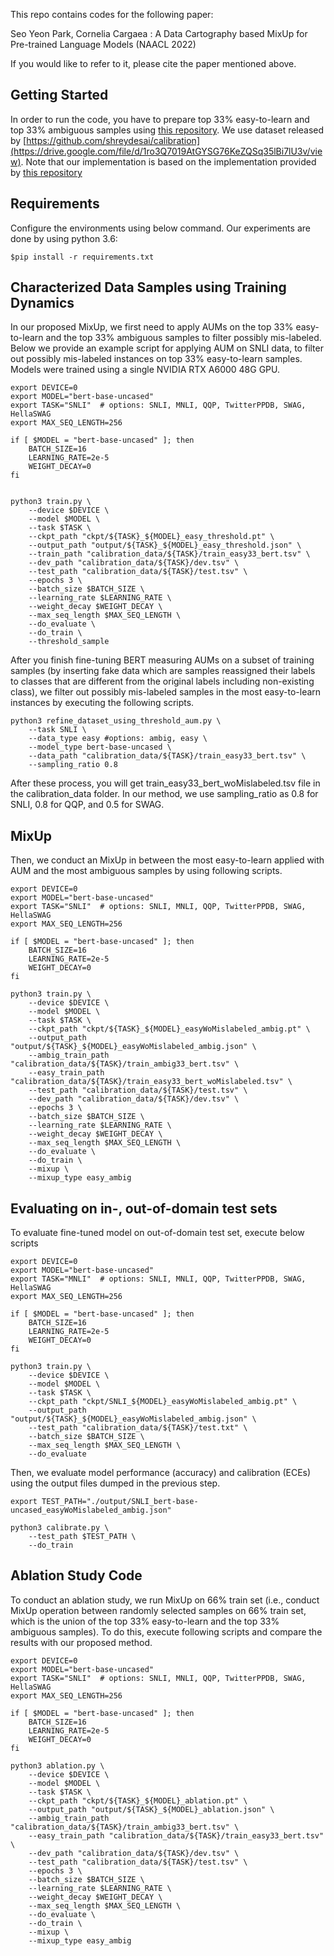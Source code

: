 This repo contains codes for the following paper:

<it>Seo Yeon Park, Cornelia Cargaea</it> : A Data Cartography based MixUp for Pre-trained Language Models (NAACL 2022)

If you would like to refer to it, please cite the paper mentioned above.

## Getting Started
In order to run the code, you have to prepare top 33% easy-to-learn and top 33% ambiguous samples using [this repository]('https://github.com/allenai/cartography'). We use dataset released by [https://github.com/shreydesai/calibration](https://drive.google.com/file/d/1ro3Q7019AtGYSG76KeZQSq35lBi7lU3v/view). Note that our implementation is based on the implementation provided by [this repository](https://github.com/shreydesai/calibration)


## Requirements
Configure the environments using below command. Our experiments are done by using python 3.6:

```
$pip install -r requirements.txt
```


## Characterized Data Samples using Training Dynamics
In our proposed MixUp, we first need to apply AUMs on the top 33% easy-to-learn and the top 33% ambiguous samples to filter possibly mis-labeled. Below we provide an example script for applying AUM on SNLI data, to filter out possibly mis-labeled instances on top 33% easy-to-learn samples. Models were trained using a single NVIDIA RTX A6000 48G GPU.

```
export DEVICE=0
export MODEL="bert-base-uncased"  
export TASK="SNLI"  # options: SNLI, MNLI, QQP, TwitterPPDB, SWAG, HellaSWAG
export MAX_SEQ_LENGTH=256

if [ $MODEL = "bert-base-uncased" ]; then
    BATCH_SIZE=16
    LEARNING_RATE=2e-5
    WEIGHT_DECAY=0
fi


python3 train.py \
    --device $DEVICE \
    --model $MODEL \
    --task $TASK \
    --ckpt_path "ckpt/${TASK}_${MODEL}_easy_threshold.pt" \
    --output_path "output/${TASK}_${MODEL}_easy_threshold.json" \
    --train_path "calibration_data/${TASK}/train_easy33_bert.tsv" \
    --dev_path "calibration_data/${TASK}/dev.tsv" \
    --test_path "calibration_data/${TASK}/test.tsv" \
    --epochs 3 \
    --batch_size $BATCH_SIZE \
    --learning_rate $LEARNING_RATE \
    --weight_decay $WEIGHT_DECAY \
    --max_seq_length $MAX_SEQ_LENGTH \
    --do_evaluate \
    --do_train \
    --threshold_sample

```

After you finish fine-tuning BERT measuring AUMs on a subset of training samples (by inserting fake data which are samples reassigned their labels to classes that are different from the original labels including non-existing class), we filter out possibly mis-labeled samples in the most easy-to-learn instances by executing the following scripts. 


```
python3 refine_dataset_using_threshold_aum.py \
    --task SNLI \
    --data_type easy #options: ambig, easy \
    --model_type bert-base-uncased \
    --data_path "calibration_data/${TASK}/train_easy33_bert.tsv" \
    --sampling_ratio 0.8     
```

After these process, you will get train_easy33_bert_woMislabeled.tsv file in the calibration_data folder. In our method, we use sampling_ratio as 0.8 for SNLI, 0.8 for QQP, and 0.5 for SWAG.


## MixUp
Then, we conduct an MixUp in between the most easy-to-learn applied with AUM and the most ambiguous samples by using following scripts. 

```
export DEVICE=0
export MODEL="bert-base-uncased"  
export TASK="SNLI"  # options: SNLI, MNLI, QQP, TwitterPPDB, SWAG, HellaSWAG
export MAX_SEQ_LENGTH=256

if [ $MODEL = "bert-base-uncased" ]; then
    BATCH_SIZE=16
    LEARNING_RATE=2e-5
    WEIGHT_DECAY=0
fi

python3 train.py \
    --device $DEVICE \
    --model $MODEL \
    --task $TASK \
    --ckpt_path "ckpt/${TASK}_${MODEL}_easyWoMislabeled_ambig.pt" \
    --output_path "output/${TASK}_${MODEL}_easyWoMislabeled_ambig.json" \
    --ambig_train_path "calibration_data/${TASK}/train_ambig33_bert.tsv" \
    --easy_train_path "calibration_data/${TASK}/train_easy33_bert_woMislabeled.tsv" \
    --test_path "calibration_data/${TASK}/test.tsv" \
    --dev_path "calibration_data/${TASK}/dev.tsv" \
    --epochs 3 \
    --batch_size $BATCH_SIZE \
    --learning_rate $LEARNING_RATE \
    --weight_decay $WEIGHT_DECAY \
    --max_seq_length $MAX_SEQ_LENGTH \
    --do_evaluate \
    --do_train \
    --mixup \
    --mixup_type easy_ambig 

```

## Evaluating on in-, out-of-domain test sets

To evaluate fine-tuned model on out-of-domain test set, execute below scripts
```
export DEVICE=0
export MODEL="bert-base-uncased"  
export TASK="MNLI"  # options: SNLI, MNLI, QQP, TwitterPPDB, SWAG, HellaSWAG
export MAX_SEQ_LENGTH=256

if [ $MODEL = "bert-base-uncased" ]; then
    BATCH_SIZE=16
    LEARNING_RATE=2e-5
    WEIGHT_DECAY=0
fi

python3 train.py \
    --device $DEVICE \
    --model $MODEL \
    --task $TASK \
    --ckpt_path "ckpt/SNLI_${MODEL}_easyWoMislabeled_ambig.pt" \
    --output_path "output/${TASK}_${MODEL}_easyWoMislabeled_ambig.json" \
    --test_path "calibration_data/${TASK}/test.txt" \
    --batch_size $BATCH_SIZE \
    --max_seq_length $MAX_SEQ_LENGTH \
    --do_evaluate 
```

Then, we evaluate model performance (accuracy) and calibration (ECEs) using the output files dumped in the previous step. 

```
export TEST_PATH="./output/SNLI_bert-base-uncased_easyWoMislabeled_ambig.json"

python3 calibrate.py \
	--test_path $TEST_PATH \
	--do_train
```

## Ablation Study Code
To conduct an ablation study, we run MixUp on 66\% train set (i.e., conduct MixUp operation between randomly selected samples on 66% train set, which is the union of the top 33% easy-to-learn and the top 33\% ambiguous samples). To do this, execute following scripts and compare the results with our proposed method. 


```
export DEVICE=0
export MODEL="bert-base-uncased"  
export TASK="SNLI"  # options: SNLI, MNLI, QQP, TwitterPPDB, SWAG, HellaSWAG
export MAX_SEQ_LENGTH=256

if [ $MODEL = "bert-base-uncased" ]; then
    BATCH_SIZE=16
    LEARNING_RATE=2e-5
    WEIGHT_DECAY=0
fi

python3 ablation.py \
    --device $DEVICE \
    --model $MODEL \
    --task $TASK \
    --ckpt_path "ckpt/${TASK}_${MODEL}_ablation.pt" \
    --output_path "output/${TASK}_${MODEL}_ablation.json" \
    --ambig_train_path "calibration_data/${TASK}/train_ambig33_bert.tsv" \
    --easy_train_path "calibration_data/${TASK}/train_easy33_bert.tsv" \
    --dev_path "calibration_data/${TASK}/dev.tsv" \
    --test_path "calibration_data/${TASK}/test.tsv" \
    --epochs 3 \
    --batch_size $BATCH_SIZE \
    --learning_rate $LEARNING_RATE \
    --weight_decay $WEIGHT_DECAY \
    --max_seq_length $MAX_SEQ_LENGTH \
    --do_evaluate \
    --do_train \
    --mixup \
    --mixup_type easy_ambig 

```
